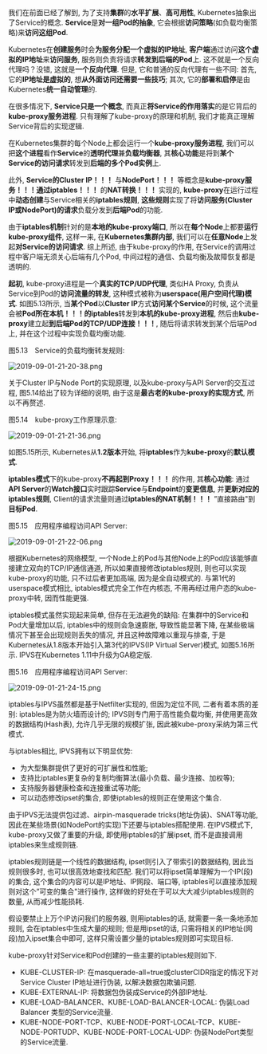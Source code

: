 
<!-- @import "[TOC]" {cmd="toc" depthFrom=1 depthTo=6 orderedList=false} -->

<!-- code_chunk_output -->



<!-- /code_chunk_output -->


我们在前面已经了解到, 为了支持**集群**的**水平扩展**、**高可用性**, Kubernetes抽象出了Service的概念. **Service**是**对一组Pod的抽象**, 它会根据**访问策略**(如负载均衡策略)来**访问这组Pod**. 

Kubernetes在**创建服务**时会**为服务分配一个虚拟的IP地址**, **客户端**通过访问**这个虚拟的IP地址**来**访问服务**, 服务则负责将请求**转发到后端的Pod**上. 这不就是一个反向代理吗？没错, 这就是**一个反向代理**. 但是, 它和普通的反向代理有一些不同: 首先, 它的**IP地址是虚拟的**, 想**从外面访问还需要一些技巧**; 其次, 它的**部署和启停**是由Kubernetes**统一自动管理**的. 

在很多情况下, **Service只是一个概念**, 而真正**将Service的作用落实**的是它背后的**kube\-proxy服务进程**. 只有理解了kube\-proxy的原理和机制, 我们才能真正理解Service背后的实现逻辑. 

在Kubernetes集群的每个Node上都会运行一个**kube\-proxy服务进程**, 我们可以把**这个进程**看作**Service**的**透明代理**兼**负载均衡器**, 其**核心功能**是将到**某个Service的访问请求**转发到**后端的多个Pod实例**上. 

此外, **Service的Cluster IP！！！** 与**NodePort！！！** 等概念是**kube\-proxy服务！！！**通过**iptables！！！** 的**NAT转换！！！** 实现的, **kube\-proxy**在运行过程中**动态创建**与Service相关的**iptables规则**, **这些规则**实现了将**访问服务(Cluster IP或NodePort)的请求**负载分发到**后端Pod**的功能. 

由于**iptables机制**针对的是**本地的kube\-proxy端口**, 所以在**每个Node**上都要**运行kube\-proxy组件**, 这样一来, 在**Kubernetes集群内部**, 我们可以在**任意Node**上发起**对Service的访问请求**. 综上所述, 由于kube\-proxy的作用, 在Service的调用过程中客户端无须关心后端有几个Pod, 中间过程的通信、负载均衡及故障恢复都是透明的. 

**起初**, kube\-proxy进程是一个**真实的TCP/UDP代理**, 类似HA Proxy, 负责从Service到Pod的**访问流量的转发**, 这种模式被称为**userspace(用户空间代理)模式**. 如图5.13所示, 当**某个Pod**以**Cluster IP**方式**访问某个Service**的时候, 这个流量会被**Pod所在本机！！！的iptables**转发到**本机的kube\-proxy进程**, 然后由**kube\-proxy**建立起**到后端Pod的TCP/UDP连接！！！**, 随后将请求转发到某个后端Pod上, 并在这个过程中实现负载均衡功能. 

图5.13　Service的负载均衡转发规则:

![2019\-09\-01\-21\-20\-38.png](./images/2019\-09\-01\-21\-20\-38.png)

关于Cluster IP与Node Port的实现原理, 以及kube\-proxy与API Server的交互过程, 图5.14给出了较为详细的说明, 由于这是**最古老的kube\-proxy的实现方式**, 所以不再赘述. 

图5.14　kube\-proxy工作原理示意:

![2019\-09\-01\-21\-21\-36.png](./images/2019\-09\-01\-21\-21\-36.png)

如图5.15所示, Kubernetes从**1.2版本**开始, 将**iptables**作为**kube\-proxy**的**默认模式**. 

**iptables模式**下的kube\-proxy**不再起到Proxy！！！** 的作用, 其**核心功能**: 通过**API Server**的**Watch接口**实时跟踪**Service**与**Endpoint**的**变更信息**, 并**更新对应的iptables规则**, Client的请求流量则通过**iptables的NAT机制！！！** ”直接路由"到**目标Pod**. 

图5.15　应用程序编程访问API Server:

![2019\-09\-01\-21\-22\-06.png](./images/2019\-09\-01\-21\-22\-06.png)

根据Kubernetes的网络模型, 一个Node上的Pod与其他Node上的Pod应该能够直接建立双向的TCP/IP通信通道, 所以如果直接修改iptables规则, 则也可以实现kube\-proxy的功能, 只不过后者更加高端, 因为是全自动模式的. 与第1代的userspace模式相比, iptables模式完全工作在内核态, 不用再经过用户态的kube\-proxy中转, 因而性能更强. 

iptables模式虽然实现起来简单, 但存在无法避免的缺陷: 在集群中的Service和Pod大量增加以后, iptables中的规则会急速膨胀, 导致性能显著下降, 在某些极端情况下甚至会出现规则丢失的情况, 并且这种故障难以重现与排查, 于是Kubernetes从1.8版本开始引入第3代的IPVS(IP Virtual Server)模式, 如图5.16所示. IPVS在Kubernetes 1.11中升级为GA稳定版. 

图5.16　应用程序编程访问API Server:

![2019\-09\-01\-21\-24\-15.png](./images/2019\-09\-01\-21\-24\-15.png)

iptables与IPVS虽然都是基于Netfilter实现的, 但因为定位不同, 二者有着本质的差别: iptables是为防火墙而设计的; IPVS则专门用于高性能负载均衡, 并使用更高效的数据结构(Hash表), 允许几乎无限的规模扩张, 因此被kube\-proxy采纳为第三代模式. 

与iptables相比, IPVS拥有以下明显优势: 

- 为大型集群提供了更好的可扩展性和性能; 
- 支持比iptables更复杂的复制均衡算法(最小负载、最少连接、加权等); 
- 支持服务器健康检查和连接重试等功能; 
- 可以动态修改ipset的集合, 即使iptables的规则正在使用这个集合. 

由于IPVS无法提供包过滤、airpin\-masquerade tricks(地址伪装)、SNAT等功能, 因此在某些场景(如NodePort的实现)下还要与iptables搭配使用. 在IPVS模式下, kube\-proxy又做了重要的升级, 即使用iptables的扩展ipset, 而不是直接调用iptables来生成规则链. 

iptables规则链是一个线性的数据结构, ipset则引入了带索引的数据结构, 因此当规则很多时, 也可以很高效地查找和匹配. 我们可以将ipset简单理解为一个IP(段)的集合, 这个集合的内容可以是IP地址、IP网段、端口等, iptables可以直接添加规则对这个”可变的集合"进行操作, 这样做的好处在于可以大大减少iptables规则的数量, 从而减少性能损耗. 

假设要禁止上万个IP访问我们的服务器, 则用iptables的话, 就需要一条一条地添加规则, 会在iptables中生成大量的规则; 但是用ipset的话, 只需将相关的IP地址(网段)加入ipset集合中即可, 这样只需设置少量的iptables规则即可实现目标. 

kube\-proxy针对Service和Pod创建的一些主要的iptables规则如下. 

- KUBE\-CLUSTER\-IP: 在masquerade\-all=true或clusterCIDR指定的情况下对Service Cluster IP地址进行伪装, 以解决数据包欺骗问题. 
- KUBE\-EXTERNAL\-IP: 将数据包伪装成Service的外部IP地址. 
- KUBE\-LOAD\-BALANCER、KUBE\-LOAD\-BALANCER\-LOCAL: 伪装Load Balancer 类型的Service流量. 
- KUBE\-NODE\-PORT\-TCP、KUBE\-NODE\-PORT\-LOCAL\-TCP、KUBE\-NODE\-PORTUDP、KUBE\-NODE\-PORT\-LOCAL\-UDP: 伪装NodePort类型的Service流量. 
